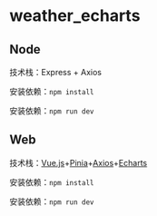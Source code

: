 # weather_echarts

## Node

技术栈：Express + Axios

安装依赖：`npm install`

安装依赖：`npm run dev`
## Web

技术栈：[Vue.js](https://cn.vuejs.org/)+[Pinia](https://pinia.web3doc.top/)+[Axios](https://www.axios-http.cn/)+[Echarts](https://echarts.apache.org/zh/index.html)

安装依赖：`npm install`

安装依赖：`npm run dev`
